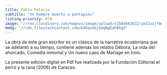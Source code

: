 ```yaml
---
title: Pablo Palacio
subtitle: "Un hombre muerto a puntapiés"
listing-priority: 079
image: "//res.cloudinary.com/magnvs/image/upload/v1584842622/im32uzjfmmknwal9xziq.jpg"
mmdg: "//cdn.filestackcontent.com/k4GqxnKjSmqNgEah8bg9"
---
```

La obra de este gran escritor es un clásico de la narrativa ecuatoriana que se adelantó a su tiempo, contiene además los relatos Débora, La vida del ahorcado, Comedia inmortal y Un nuevo caso de Mariage en trois.

La presente edición digital en Pdf fue realizada por la Fundación Editorial el perro y la rana (2006) de Caracas.
